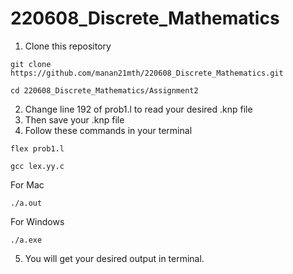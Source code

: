 # 220608_Discrete_Mathematics
1. Clone this repository

```git clone https://github.com/manan21mth/220608_Discrete_Mathematics.git```

```cd 220608_Discrete_Mathematics/Assignment2```

2. Change line 192 of prob1.l to read your desired .knp file
3. Then save your .knp file
4. Follow these commands in your terminal

```flex prob1.l```

```gcc lex.yy.c```

For Mac

```./a.out```
 
For Windows

```./a.exe```

5. You will get your desired output in terminal.

